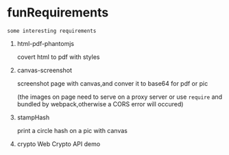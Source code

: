 # funRequirements

    some interesting requirements

1. html-pdf-phantomjs  

    covert html to pdf with styles
2. canvas-screenshot

    screenshot page with canvas,and conver it to base64 for pdf or pic  

    (the images on page need to serve on a proxy server or use `require` and bundled by webpack,otherwise a CORS error will occured)
3. stampHash

    print a circle hash on a pic with canvas
4. crypto
    Web Crypto API demo
